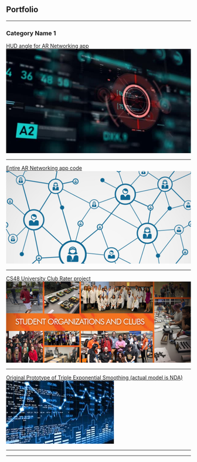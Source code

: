 ## Portfolio

---

### Category Name 1 

[HUD angle for AR Networking app](https://github.com/justintjoa/HUDtrackercode)
<img src="images/HUD.jpg?raw=true"/>

---
[Entire AR Networking app code](https://github.com/ghesebull/sbhacks-2019-project)
<img src="images/networking.jpg?raw=true"/>

---
[CS48 University Club Rater project](https://github.com/justintjoa/CS48mystuff)
<img src="images/clubs.jpg?raw=true"/>

---

[Original Prototype of Triple Exponential Smoothing (actual model is NDA)](https://github.com/justintjoa/Cloud-ML-Model-.git)
<img src="images/predict.jpg?raw=true"/>

---




---

